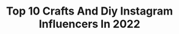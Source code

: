 ---
title: Top 10 Crafts And Diy Instagram Influencers In 2022
description: >-
  Find top crafts and diy Instagram influencers in 2022. Most popular hashtags: #diy #craft #handmade #diycrafts.
platform: Instagram
hits: 51
text_top: Identify the top-rated Instagram profiles on inBeat.
text_bottom: Our search engine holds 51 Instagram influencers like this for you to collaborate.
profiles:
  - username: "namashya_sthitapragyan"
    fullname: >-
      N A M A S H Y A
    bio: >-
      Student of English Literature Fashion | Books | Art | Travel | Food | Craft DIYs Caretaker of @labradorsiddhi DM/mail for promotions/collaborations
    location: "India"
    followers: 2270
    engagement: 1248
    commentsToLikes: 0.062978
    id: ck9hc7plfk4rd0j78nof471fs
    verified: false
    hashtags: "#love, #foodlover, #foodblogger, #foodstagram"
  - username: "tricks.diys"
    fullname: >-
      The Best Tricks And DIYs! 🛠
    bio: >-
      🛠 Tricks Crafts & Diy videos! 👌 Always be creative!
    location: ""
    followers: 6125
    engagement: 2613
    commentsToLikes: 0.000914
    id: ckapadoxcvowx0i789ulivhp2
    verified: false
    hashtags: ""
  - username: "marciekdesigns"
    fullname: >-
      Marcie Kobernus
    bio: >-
      Columnist for @reclaimmag 💗#upcycles #crafts #diy 💗 Works out of a glammed up Chicken Shed💗 Sells out of #bristol Vintage Market BS1 3PY 💗WEBSITE ⬇️
    location: "United Kingdom"
    followers: 18248
    engagement: 330
    commentsToLikes: 0.184862
    id: ck55p22hd9nh40i11s86ivu1y
    verified: false
    hashtags: "#eclecticdecor, #maximalistinteriors, #upcycle, #eclectichome"
  - username: "happyhandmadeliving"
    fullname: >-
      Happy Handmade Living
    bio: >-
      Lisanne Multem Interieur|Styling|Craft & DIY|Auteur Happy Living|Happy Handmade Fashion| Hoofdredacteur HHL magazine #mijnhappyhandmadelivingmoment
    location: "Netherlands"
    followers: 31477
    engagement: 180
    commentsToLikes: 0.126184
    id: ck0vwqi2av3720i19qbtvb68z
    verified: false
    hashtags: "#knitting, #interieurstyling, #tuininspiratie, #buitenleven"
  - username: "monochromediy"
    fullname: >-
      Laetitia | Crafts & DIY
    bio: >-
      ✂️ Crafts, DIY & Workshops | Do it yourself! 🖤 Tattoo Studio @thechamberberlin 💌 monochrome.berlin@gmail.com 👇 Check out my blog and other channels
    location: "Germany"
    followers: 31459
    engagement: 217
    commentsToLikes: 0.018917
    id: ck8tax8g1tg7s0j786n7aqpqc
    verified: false
    hashtags: "#iic, #home, #vintagehome, #dailydecordose"
  - username: "myfourwonders"
    fullname: >-
      deb
    bio: >-
      mama to 4 little ladies mila, alexis, ruby & kylie #milalexieruby ⋒ sharing a little bit of holidays + crafts + diy ☼ southern ca
    location: "United States"
    followers: 28148
    engagement: 308
    commentsToLikes: 0.129649
    id: ck0w5ra4h51pf0i19z872yayp
    verified: false
    hashtags: "#cottononkidscrew, #gifted, #girlmama, #targetrun"
  - username: "diyhacksvideo"
    fullname: >-
      DIY & Life Hack Video 🌐
    bio: >-
      Creative - Innovation - Craft - DIY 💡 We post the most creative videos 📧 DM for credit/removal OPEN SHOUTOUT
    location: "Indonesia"
    followers: 36181
    engagement: 493
    commentsToLikes: 0.014341
    id: ck8t6sm5fekk30j78qwhk21jy
    verified: false
    hashtags: "#diycraft, #craftlover, #craftlife, #sketch"
  - username: "hemslojd"
    fullname: >-
      Hemslöjd – Hantverk & DIY
    bio: >-
      Sveriges största tidning om slöjd, hantverk och hållbar livsstil. Scandinavia’s leading magazine on crafts, DIY and all things handmade.
    location: "Sweden"
    followers: 12255
    engagement: 554
    commentsToLikes: 0.012819
    id: ck55q9ey8cgbl0i11cwqazfga
    verified: false
    hashtags: "#woodcarving, #handarbete, #diy, #fiberart"
  - username: "veoveoscrapeo"
    fullname: >-
      veoveoscrapeo
    bio: >-
      Tarjeteria.Cardmaking. Scrapbooking. Costura. Craft. DIY.
    location: ""
    followers: 5395
    engagement: 574
    commentsToLikes: 0.072738
    id: ck5cird9pt81w0i11eu9qii7g
    verified: false
    hashtags: "#card, #cardmaking, #tarjeteria, #tarjeta"
  - username: "epicfamilyquests"
    fullname: >-
      Epic Family Quests
    bio: >-
      Vanessa🧜‍♀️ & Jack🧜‍♂️ exploring WDW/Universal Character meet & greets, cosplay & craft DIYs Account run by Mom, Candace🌸 日本語を勉強しています🌸 Our blog ⏬
    location: "United States"
    followers: 10781
    engagement: 386
    commentsToLikes: 0.273312
    id: ck0tugr4d735m0i1926pcwxcd
    verified: false
    hashtags: "#charactermeetandgreet, #disneyprincess, #cosplaykids, #cosplaylove"
---